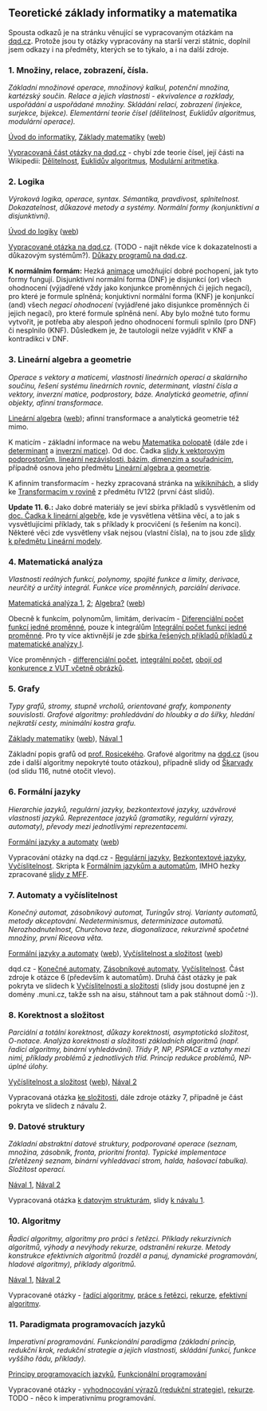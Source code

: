 ## Teoretické základy informatiky a matematika

Spousta odkazů je na stránku věnující se vypracovaným otázkám na [dqd.cz](http://statnice.dqd.cz/home:inf). Protože jsou ty otázky vypracovány na starší verzi státnic, doplnil jsem odkazy i na předměty, kterých se to týkalo, a i na další zdroje.

### 1. Množiny, relace, zobrazení, čísla.

*Základní množinové operace, množinový kalkul, potenční množina, kartézský součin. Relace a jejich vlastnosti - ekvivalence a rozklady, uspořádání a uspořádané množiny. Skládání relací, zobrazení (injekce, surjekce, bijekce). Elementární teorie čísel (dělitelnost, Euklidův algoritmus, modulární operace).*

[Úvod do informatiky](https://is.muni.cz/auth/predmety/predmet.pl?id=585042), [Základy matematiky](https://is.muni.cz/auth/predmety/predmet.pl?id=585079) ([web](http://www.math.muni.cz/~klima/ZakladyM/zakladym-fi-10.html))

[Vypracovaná část otázky na dqd.cz](http://statnice.dqd.cz/home:inf:ap1) - chybí zde teorie čísel, její části na Wikipedii: [Dělitelnost](http://cs.wikipedia.org/wiki/Dělitelnost), [Euklidův algoritmus](http://cs.wikipedia.org/wiki/Eukleidův_algoritmus), [Modulární aritmetika](http://cs.wikipedia.org/wiki/Modulární_aritmetika).

### 2. Logika

*Výroková logika, operace, syntax. Sémantika, pravdivost, splnitelnost. Dokazatelnost, důkazové metody a systémy. Normální formy (konjunktivní a disjunktivní).*

[Úvod do logiky](https://is.muni.cz/auth/predmety/predmet.pl?id=688204) ([web](http://www.fi.muni.cz/~popel/lectures/bak_logika/))

[Vypracované otázka na dqd.cz](http://statnice.dqd.cz/home:inf:ap4). (TODO - najít někde více k dokazatelnosti a důkazovým systémům?). [Důkazy programů na dqd.cz](http://statnice.dqd.cz/home:inf:ap5).

__K normálním formám:__ Hezká [animace](https://is.muni.cz/auth/th/173318/fi_b/5726674/5726798/2-29.htm) umožňující dobré pochopení, jak tyto formy fungují. Disjunktivní normální forma (DNF) je disjunkcí (or) všech ohodnocení (výjadřené vždy jako konjunkce proměnných či jejich negací), pro které je formule splněná; konjuktivní normální forma (KNF) je konjunkcí (and) všech *negací ohodnocení* (vyjádřené jako disjunkce proměnných či jejich negací), pro které formule splněná není. Aby bylo možné tuto formu vytvořit, je potřeba aby alespoň jedno ohodnocení formuli splnilo (pro DNF) či nesplnilo (KNF). Důsledkem je, že tautologii nelze vyjádřit v KNF a kontradikci v DNF.

### 3. Lineární algebra a geometrie

*Operace s vektory a maticemi, vlastnosti lineárních operací a skalárního součinu, řešení systému lineárních rovnic, determinant, vlastní čísla a vektory, inverzní matice, podprostory, báze. Analytická geometrie, afinní objekty, afinní transformace.*

[Lineární algebra](https://is.muni.cz/auth/predmety/predmet.pl?id=585386) ([web](http://www.math.muni.cz/~cadek/index.html)); afinní transformace a analytická geometrie též mimo.

K maticím - základní informace na webu [Matematika polopatě](http://www.matweb.cz/matice) (dále zde i [determinant](http://www.matweb.cz/determinanty) a [inverzní matice](http://www.matweb.cz/inverzni-matice)). Od doc. Čadka [slidy k vektorovým podprostorům, lineární nezávislosti, bázím, dimenzím a souřadnicím](http://www.math.muni.cz/~cadek/LA/pre.pdf), případně osnova jeho předmětu [Lineární algebra a geometrie](https://is.muni.cz/elearning/warp.pl?fakulta=1431;obdobi=4663;predmet=501847;qurl=%2Fel%2F1431%2Fpodzim2009%2FM1111%2Findex.qwarp;rozbalit_vse=1;prejit=).

K afinním transformacím - hezky zpracovaná stránka na [wikiknihách](http://cs.wikibooks.org/wiki/Geometrie/Afinní_transformace_souřadnic), a slidy ke [Transformacím v rovině](http://www.fi.muni.cz/~xpelanek/IV122/slidy/lingebra.pdf) z předmětu IV122 (první část slidů).

**Update 11. 6.:**
Jako dobré materiály se jeví sbírka příkladů s vysvětlením od [doc. Čadka k lineární algebře](https://is.muni.cz/el/1431/podzim2009/M1111/um/ulohy/la1_sbirka.pdf?fakulta=1431;obdobi=4663;predmet=501847), kde je vysvětlena většina věcí, a to jak s vysvětlujícími příklady, tak s příklady k procvičení (s řešením na konci). Některé věci zde vysvětleny však nejsou (vlastní čísla), na to jsou zde [slidy k předmětu Lineární modely](https://is.muni.cz/el/1433/jaro2013/MB101/um/39028946/).

### 4. Matematická analýza

*Vlastnosti reálných funkcí, polynomy, spojité funkce a limity, derivace, neurčitý a určitý integrál. Funkce více proměnných, parciální derivace.*

[Matematická analýza 1](https://is.muni.cz/auth/predmety/predmet.pl?id=585078), [2](https://is.muni.cz/auth/predmety/predmet.pl?id=632858); [Algebra?](https://is.muni.cz/auth/predmety/predmet.pl?id=632504) ([web](http://www.math.muni.cz/~polak/algebra-I.html))

Obecně k funkcím, polynomům, limitám, derivacím - [Diferenciální počet funkcí jedné proměnné](https://www.math.muni.cz/~xchudoba/matalyza.pdf), pouze k integrálům [Integrální počet funkcí jedné proměnné](http://homel.vsb.cz/~s1a64/cd/pdf/print/ip.pdf). Pro ty více aktivnější je zde [sbírka řešených příkladů příkladů z matematické analýzy I](http://is.muni.cz/do/sci/UMS/el/analyza/index.html).

Více proměnných - [differenciální počet](https://www.math.muni.cz/~plch/mapm/index_cd.html), [integrální počet](https://www.math.muni.cz/~plch/main/maple/sbirka/sbirka.html), [obojí od konkurence z VUT včetně obrázků](http://temp3120.kx.cz/m2/dif.pdf).

### 5. Grafy

*Typy grafů, stromy, stupně vrcholů, orientované grafy, komponenty souvislosti. Grafové algoritmy: prohledávání do hloubky a do šířky, hledání nejkratší cesty, minimální kostra grafu.*

[Základy matematiky](https://is.muni.cz/auth/predmety/predmet.pl?id=585079) ([web](http://www.math.muni.cz/~klima/ZakladyM/zakladym-fi-10.html)), [Nával 1](https://is.muni.cz/auth/predmety/predmet.pl?id=585358)

Základní popis grafů od [prof. Rosicekého](https://www.math.muni.cz/~rosicky/lectures/zm.pdf).
Grafové algoritmy na [dqd.cz](http://statnice.dqd.cz/home:inf:ap17) (jsou zde i další algoritmy nepokryté touto otázkou), případně slidy od [Škarvady](http://www.fi.muni.cz/~libor/vyuka/IB002/stud-materialy/sl.pdf) (od slidu 116, nutné otočit vlevo).

### 6. Formální jazyky

*Hierarchie jazyků, regulární jazyky, bezkontextové jazyky, uzávěrové vlastnosti jazyků. Reprezentace jazyků (gramatiky, regulární výrazy, automaty), převody mezi jednotlivými reprezentacemi.*

[Formální jazyky a automaty](https://is.muni.cz/auth/predmety/predmet.pl?id=585359) ([web](http://www.fi.muni.cz/usr/kretinsky/fja1.html))

Vypracování otázky na dqd.cz - [Regulární jazyky](http://statnice.dqd.cz/home:inf:ap8), [Bezkontextové jazyky](http://statnice.dqd.cz/home:inf:ap10), [Vyčíslitelnost](http://statnice.dqd.cz/home:inf:in13). Skripta k [Formálním jazykům a automatům](http://is.muni.cz/elportal/estud/fi/js06/ib005/Formalni_jazyky_a_automaty_I.pdf), IMHO hezky zpracované [slidy z MFF](http://kti.mff.cuni.cz/~bartak/automaty/index.html).

### 7. Automaty a vyčíslitelnost

*Konečný automat, zásobníkový automat, Turingův stroj. Varianty automatů, metody akceptování. Nedeterminismus, determinizace automatů. Nerozhodnutelnost, Churchova teze, diagonalizace, rekurzivně spočetné množiny, první Riceova věta.*

[Formální jazyky a automaty](https://is.muni.cz/auth/predmety/predmet.pl?id=585359) ([web](http://www.fi.muni.cz/usr/kretinsky/fja1.html)), [Vyčíslitelnost a složitost](https://is.muni.cz/auth/predmety/predmet.pl?id=632473) ([web](http://www.fi.muni.cz/usr/brim/ib107.html))

dqd.cz - [Konečné automaty](http://statnice.dqd.cz/home:inf:ap8), [Zásobníkové automaty](http://statnice.dqd.cz/home:inf:ap10), [Vyčíslitelnost](http://statnice.dqd.cz/home:inf:in13). Část zdroje k otázce 6 (především k automatům). Druhá část otázky je pak pokryta ve slidech k [Vyčíslitelnosti a složitosti](http://www.fi.muni.cz/usr/brim/ib107.html) (slidy jsou dostupné jen z domény .muni.cz, takže ssh na aisu, stáhnout tam a pak stáhnout domů :-)).

### 8. Korektnost a složitost

*Parciální a totální korektnost, důkazy korektnosti, asymptotická složitost, O-notace. Analýza korektnosti a složitosti základních algoritmů (např. řadicí algoritmy, binární vyhledávání). Třídy P, NP, PSPACE a vztahy mezi nimi, příklady problémů z jednotlivých tříd. Princip redukce problémů, NP-úplné úlohy.*

[Vyčíslitelnost a složitost](https://is.muni.cz/auth/predmety/predmet.pl?id=632473) ([web](http://www.fi.muni.cz/usr/brim/ib107.html)), [Nával 2](https://is.muni.cz/auth/predmety/predmet.pl?id=632840) 

Vypracovaná otázka [ke složitosti](http://statnice.dqd.cz/home:inf:in14), dále zdroje otázky 7, případně je část pokryta ve slidech z návalu 2.

### 9. Datové struktury

*Základní abstraktní datové struktury, podporované operace (seznam, množina, zásobník, fronta, prioritní fronta). Typické implementace (zřetězený seznam, binární vyhledávací strom, halda, hašovací tabulka). Složitost operací.*

[Nával 1](https://is.muni.cz/auth/predmety/predmet.pl?id=585358), [Nával 2](https://is.muni.cz/auth/predmety/predmet.pl?id=632840) 

Vypracovaná otázka [k datovým strukturám](http://statnice.dqd.cz/home:inf:ap15), slidy [k návalu 1](http://www.fi.muni.cz/~libor/vyuka/IB002/stud-materialy/sl.pdf).
### 10. Algoritmy

*Řadicí algoritmy, algoritmy pro práci s řetězci. Příklady rekurzivních algoritmů, výhody a nevýhody rekurze, odstranění rekurze. Metody konstrukce efektivních algoritmů (rozděl a panuj, dynamické programování, hladové algoritmy), příklady algoritmů.*

[Nával 1](https://is.muni.cz/auth/predmety/predmet.pl?id=585358), [Nával 2](https://is.muni.cz/auth/predmety/predmet.pl?id=632840) 

Vypracované otázky - [řadící algoritmy](http://statnice.dqd.cz/home:inf:ap16), [práce s řetězci](http://statnice.dqd.cz/home:inf:in17), [rekurze](http://statnice.dqd.cz/home:inf:ap6), [efektivní algoritmy](http://statnice.dqd.cz/home:inf:in19).

### 11. Paradigmata programovacích jazyků

*Imperativní programování. Funkcionální paradigma (základní princip, redukční krok, redukční strategie a jejich vlastnosti, skládání funkcí, funkce vyššího řádu, příklady).*

[Principy programovacích jazyků](https://is.muni.cz/auth/predmety/predmet.pl?id=632538), [Funkcionální programování](https://is.muni.cz/auth/predmety/predmet.pl?id=585044)

Vypracované otázky - [vyhodnocování výrazů (redukční strategie)](http://statnice.dqd.cz/home:inf:ap7), [rekurze](http://statnice.dqd.cz/home:inf:ap7). TODO - něco k imperativnímu programování.
